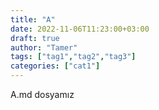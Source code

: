 ```yaml
---
title: "A"
date: 2022-11-06T11:23:00+03:00
draft: true
author: "Tamer"
tags: ["tag1","tag2","tag3"]
categories: ["cat1"]
---
```


A.md dosyamız
